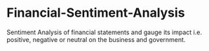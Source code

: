 # Financial-Sentiment-Analysis
Sentiment Analysis of financial statements and gauge its impact i.e. positive, negative or neutral on the business and government.
